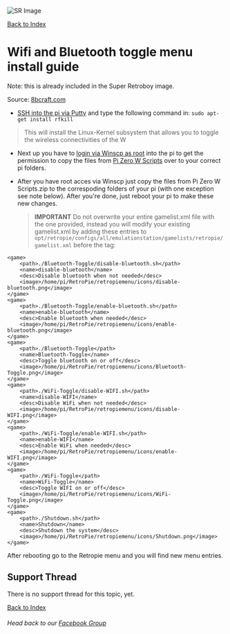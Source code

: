 ![SR Image](https://sinisterspatula.github.io/SuperRetropieGuides/images/SRimage-short.jpg)

[Back to Index](https://sinisterspatula.github.io/SuperRetropieGuides/)

# Wifi and Bluetooth toggle menu install guide
Note: this is already included in the Super Retroboy image.

Source: [8bcraft.com](http://forum.8bcraft.com/viewtopic.php?f=2&t=1432)

* [SSH into the pi via Putty](https://www.youtube.com/watch?v=aEJoQZBSlSs) and type the following command in: `sudo apt-get install rfkill`
 > This will install the Linux-Kernel subsystem that allows you to toggle the wireless connectivities of the W
* Next up you have to [login via Winscp as root](https://www.youtube.com/watch?v=O6RRRsqG9nQ) into the pi to get the permission to copy the files from [Pi Zero W Scripts](https://github.com/SinisterSpatula/SuperRetropieGuides/raw/master/data/Pi%20Zero%20W%20Scripts.zip) over to your correct pi folders.
* After you have root acces via Winscp just copy the files from Pi Zero W Scripts.zip to the correspoding folders of your pi (with one exception see note below). After you're done, just reboot your pi to make these new changes.

  > **IMPORTANT** Do not overwrite your entire gamelist.xml file with the one provided, instead you will modify your existing gamelist.xml by adding these entries to `opt/retropie/configs/all/emulationstation/gamelists/retropie/gamelist.xml` before the </gameList> tag:


```
<game>
	<path>./Bluetooth-Toggle/disable-bluetooth.sh</path>
	<name>disable-bluetooth</name>
	<desc>Disable bluetooth when not needed</desc>
	<image>/home/pi/RetroPie/retropiemenu/icons/disable-bluetooth.png</image>
</game>
<game>
	<path>./Bluetooth-Toggle/enable-bluetooth.sh</path>
	<name>enable-bluetooth</name>
	<desc>Enable bluetooth when needed</desc>
	<image>/home/pi/RetroPie/retropiemenu/icons/enable-bluetooth.png</image>
</game>
<game>
	<path>./Bluetooth-Toggle</path>
	<name>Bluetooth-Toggle</name>
	<desc>Toggle bluetooth on or off</desc>
	<image>/home/pi/RetroPie/retropiemenu/icons/Bluetooth-Toggle.png</image>
</game>
<game>
	<path>./WiFi-Toggle/disable-WIFI.sh</path>
	<name>disable-WIFI</name>
	<desc>Disable WiFi when not needed</desc>
	<image>/home/pi/RetroPie/retropiemenu/icons/disable-WIFI.png</image>
</game>
<game>
	<path>./WiFi-Toggle/enable-WIFI.sh</path>
	<name>enable-WIFI</name>
	<desc>Enable WiFi when needed</desc>
	<image>/home/pi/RetroPie/retropiemenu/icons/enable-WIFI.png</image>
</game>
<game>
	<path>./WiFi-Toggle</path>
	<name>WiFi-Toggle</name>
	<desc>Toggle WIFI on or off</desc>
	<image>/home/pi/RetroPie/retropiemenu/icons/WiFi-Toggle.png</image>
</game>
<game>
	<path>./Shutdown.sh</path>
	<name>Shutdown</name>
	<desc>Shutdown the system</desc>
	<image>/home/pi/RetroPie/retropiemenu/icons/Shutdown.png</image>
</game>
```

After rebooting go to the Retropie menu and you will find new menu entries.


## Support Thread
There is no support thread for this topic, yet.

[Back to Index](https://sinisterspatula.github.io/SuperRetropieGuides/)

###### Head back to our [Facebook Group](https://www.facebook.com/groups/SuperRetroPie/)
